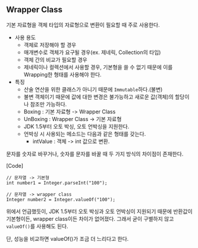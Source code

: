 ## Wrapper Class

기본 자료형을 객체 타입의 자료형으로 변환이 필요할 때 주로 사용한다.

- 사용 용도
  - 객체로 저장해야 할 경우
  - 매개변수로 객체가 요구될 경우(ex. 제네릭, Collection의 타입)
  - 객체 간의 비교가 필요할 경우
  - 제네릭이나 컬렉션에서 사용할 경우, 기본형을 쓸 수 없기 때문에 이를 Wrapping한 형태를 사용해야 한다.
- 특징
  - 산술 연산을 위한 클래스가 아니기 때문에 `Immutable`하다.(불변)
  - 불변 객체이기 때문에 값에 대한 변경은 불가능하고 새로운 값(객체)의 할당이나 참조만 가능하다.
  - Boxing : 기본 자료형 -> Wrapper Class
  - UnBoxing : Wrapper Class -> 기본 자료형
  - JDK 1.5부터 오토 박싱, 오토 언박싱을 지원한다.
  - 언박싱 시 사용되는 메소드는 다음과 같은 형태를 갖는다.
    - intValue : 객체 -> int 값으로 변환.

문자를 숫자로 바꾸거나, 숫자를 문자를 바꿀 때 두 가지 방식의 차이점이 존재한다.

[Code]

```
// 문자열 -> 기본형
int number1 = Integer.parseInt("100");

// 문자열 -> wrapper class
Integer number2 = Integer.valueOf("100");
```

위에서 언급했듯이, JDK 1.5부터 오토 박싱과 오토 언박싱이 지원되기 때문에 반환값이 기본형이든, wrapper class이든 차이가 없어졌다. 그래서 굳이 구별하지 않고 `valueOf()`를 사용해도 된다.

단, 성능을 비교하면 valueOf()가 조금 더 느리다고 한다.